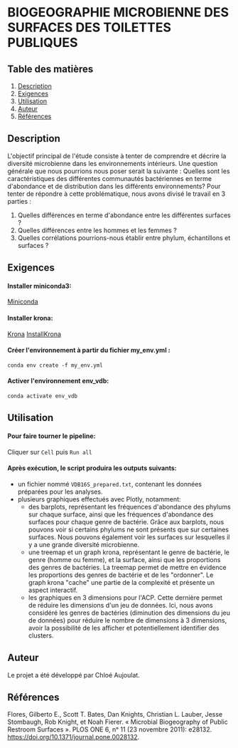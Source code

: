 # BIOGEOGRAPHIE MICROBIENNE DES SURFACES DES TOILETTES PUBLIQUES


## Table des matières
1. [Description](#descrp)
2. [Exigences](#exi)
3. [Utilisation](#utilisation)
4. [Auteur](#auteur)
5. [Références](#ref)


<a name="descrp"></a> 

## Description

L'objectif principal de l'étude consiste à tenter de comprendre et décrire la diversité microbienne dans les environnements intérieurs.
Une question générale que nous pourrions nous poser serait la suivante : Quelles sont les caractéristiques des différentes communautés bactériennes en terme d'abondance et de distribution dans les différents environnements?
Pour tenter de répondre à cette problématique, nous avons divisé le travail en 3 parties :
1. Quelles différences en terme d'abondance entre les différentes surfaces ?
2. Quelles différences entre les hommes et les femmes ?
3. Quelles corrélations pourrions-nous établir entre phylum, échantillons et surfaces ?

<a name="exi"></a> 

## Exigences

#### Installer miniconda3:

[Miniconda](https://docs.conda.io/en/latest/miniconda.html#linux-installers)

#### Installer krona:

[Krona](https://hpc.nih.gov/apps/kronatools.html)
[InstallKrona](https://github.com/marbl/Krona/wiki/Installing)

#### Créer l'environnement à partir du fichier my_env.yml : 
``` conda env create -f my_env.yml ```

#### Activer l'environnement env_vdb:
``` conda activate env_vdb ```

<a name="utilisation"></a> 

## Utilisation

#### Pour faire tourner le pipeline:
Cliquer sur ```Cell``` puis ```Run all```

#### Après exécution, le script produira les outputs suivants:
- un fichier nommé ```VDB16S_prepared.txt```, contenant les données préparées pour les analyses.
- plusieurs graphiques effectués avec Plotly, notamment:
    - des barplots, représentant les fréquences d'abondance des phylums sur chaque surface, ainsi que les fréquences d'abondance des surfaces pour chaque genre de bactérie. Grâce aux barplots, nous pouvons voir si certains phylums ne sont présents que sur certaines surfaces. Nous pouvons également voir les surfaces sur lesquelles il y a une grande diversité microbienne.
    - une treemap et un graph krona, représentant le genre de bactérie, le genre (homme ou femme), et la surface, ainsi que les proportions des genres de bactéries. La treemap permet de mettre en évidence les proportions des genres de bactérie et de les "ordonner". Le graph krona "cache" une partie de la complexité et présente un aspect interactif.
    - les graphiques en 3 dimensions pour l'ACP. Cette dernière permet de réduire les dimensions d'un jeu de données. Ici, nous avons considéré les genres de bactéries (diminution des dimensions du jeu de données) pour réduire le nombre de dimensions à 3 dimensions, avoir la possibilité de les afficher et potentiellement identifier des clusters.

<a name="authors"></a> 

## Auteur

Le projet a été développé par Chloé Aujoulat.

<a name="ref"></a> 

## Références
Flores, Gilberto E., Scott T. Bates, Dan Knights, Christian L. Lauber, Jesse Stombaugh, Rob Knight, et Noah Fierer. « Microbial Biogeography of Public Restroom Surfaces ». PLOS ONE 6, nᵒ 11 (23 novembre 2011): e28132. https://doi.org/10.1371/journal.pone.0028132.
